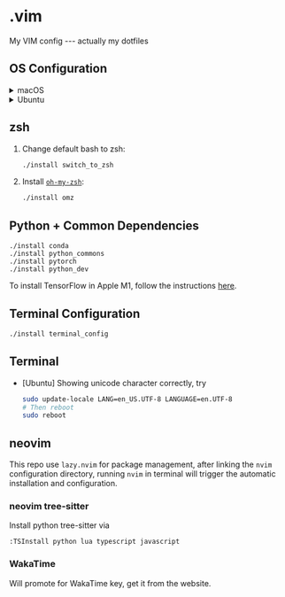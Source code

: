# .vim
My VIM config --- actually my dotfiles

## OS Configuration

<details>
    <summary>macOS</summary>

    ### iTerm2

    Install iTerm2 from [here](https://iterm2.com/downloads.html). You may want to
    install the __test release__ for the curly underline feature.

    #### iTerm2 color schemes

    + Color schemes are in `iterm-colors` folder.
    + Type `cmd+i`.
    + Navigate to Colors tab.
    + Click on Load Presets.
    + Click on Import.
    + Set the color scheme in Settings (`cmd+,`) -> Profiles -> Colors.

    ### Install [homebrew](https://brew.sh/) and software
    ```bash
    ./install homebrew
    ./install mac_essentials
    ```

    ### Install MacTex

    ```bash
    ./install mactex
    ```

    ### Common Apps to install

    + [Slack](https://slack.com/downloads/mac)
    + [InkScape](https://inkscape.org/release/)
    + [VLC](https://www.videolan.org/vlc/download-macosx.html): Download based on your chipset.
    + Gifski: from AppStore
    + Color Picker: from AppStore
    + [Stats](https://github.com/exelban/stats)
    + [Scroll Reverser](https://github.com/pilotmoon/Scroll-Reverser)
    + [Rectangle](https://rectangleapp.com/)
        + In settings, repeated commands, set cycle 1/2, 2/3 and 1/3 on half actions
    + [MonitorControl](https://github.com/MonitorControl/MonitorControl)
    + [Skim](https://skim-app.sourceforge.io/)
    + [Typora](https://typora.io/)
    + KataGo
        + Install `katago` through `brew`
            ```bash
            brew install katago
            ```
        + Install KaTrain from [here](https://github.com/sanderland/katrain/releases)

</details>

<details>
    <summary>Ubuntu</summary>

    ## Install Software

    ```bash
    ./install ubuntu_essentials
    ./install nvidia_driver
    ```

    ### Set terminator color schemes

    Follow the instructions in [`terminator-themes`](https://github.com/EliverLara/terminator-themes).

    ### Install neovim

    ```bash
    ./install neovim
    ```
</details>

## zsh

1. Change default bash to zsh:
    ```bash
    ./install switch_to_zsh
    ```

2. Install [`oh-my-zsh`](https://ohmyz.sh/#install):
    ```bash
    ./install omz
    ```

## Python + Common Dependencies

```
./install conda
./install python_commons
./install pytorch
./install python_dev
```

To install TensorFlow in Apple M1, follow the instructions [here](https://developer.apple.com/metal/tensorflow-plugin/).

## Terminal Configuration

```bash
./install terminal_config
```

## Terminal

+ [Ubuntu] Showing unicode character correctly, try
    ```bash
    sudo update-locale LANG=en_US.UTF-8 LANGUAGE=en.UTF-8
    # Then reboot
    sudo reboot
    ```

## neovim

This repo use `lazy.nvim` for package management, after linking the `nvim`
configuration directory, running `nvim` in terminal will trigger the automatic
installation and configuration.

### neovim tree-sitter

Install python tree-sitter via

```
:TSInstall python lua typescript javascript
```

### WakaTime

Will promote for WakaTime key, get it from the website.
